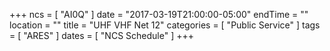 +++
ncs = [ "AI0Q" ]
date = "2017-03-19T21:00:00-05:00"
endTime = ""
location = ""
title = "UHF VHF Net 12"
categories = [ "Public Service" ]
tags = [ "ARES" ]
dates = [ "NCS Schedule" ]
+++
